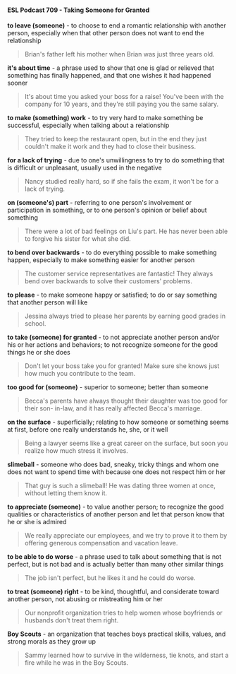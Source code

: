 #### ESL Podcast 709 - Taking Someone for Granted

**to leave (someone)** - to choose to end a romantic relationship with another
person, especially when that other person does not want to end the relationship

> Brian's father left his mother when Brian was just three years old.

**it's about time** - a phrase used to show that one is glad or relieved that
something has finally happened, and that one wishes it had happened sooner

> It's about time you asked your boss for a raise! You've been with the company
for 10 years, and they're still paying you the same salary.

**to make (something) work** - to try very hard to make something be successful,
especially when talking about a relationship

> They tried to keep the restaurant open, but in the end they just couldn't make it
work and they had to close their business.

**for a lack of trying** - due to one's unwillingness to try to do something that is
difficult or unpleasant, usually used in the negative

> Nancy studied really hard, so if she fails the exam, it won't be for a lack of
trying.

**on (someone's) part** - referring to one person's involvement or participation in
something, or to one person's opinion or belief about something

> There were a lot of bad feelings on Liu's part. He has never been able to
forgive his sister for what she did.

**to bend over backwards** - to do everything possible to make something
happen, especially to make something easier for another person

> The customer service representatives are fantastic! They always bend over
backwards to solve their customers' problems.

**to please** - to make someone happy or satisfied; to do or say something that
another person will like

> Jessina always tried to please her parents by earning good grades in school.

**to take (someone) for granted** - to not appreciate another person and/or his or
her actions and behaviors; to not recognize someone for the good things he or
she does

> Don't let your boss take you for granted! Make sure she knows just how much
you contribute to the team.

**too good for (someone)** - superior to someone; better than someone

> Becca's parents have always thought their daughter was too good for their son-
in-law, and it has really affected Becca's marriage.

**on the surface** - superficially; relating to how someone or something seems at
first, before one really understands he, she, or it well

> Being a lawyer seems like a great career on the surface, but soon you realize
how much stress it involves.

**slimeball** - someone who does bad, sneaky, tricky things and whom one does
not want to spend time with because one does not respect him or her

> That guy is such a slimeball! He was dating three women at once, without
letting them know it.

**to appreciate (someone)** - to value another person; to recognize the good
qualities or characteristics of another person and let that person know that he or
she is admired

> We really appreciate our employees, and we try to prove it to them by offering
generous compensation and vacation leave.

**to be able to do worse** - a phrase used to talk about something that is not
perfect, but is not bad and is actually better than many other similar things

> The job isn't perfect, but he likes it and he could do worse.

**to treat (someone) right** - to be kind, thoughtful, and considerate toward
another person, not abusing or mistreating him or her

> Our nonprofit organization tries to help women whose boyfriends or husbands
don't treat them right.

**Boy Scouts** - an organization that teaches boys practical skills, values, and
strong morals as they grow up

> Sammy learned how to survive in the wilderness, tie knots, and start a fire while
he was in the Boy Scouts.

